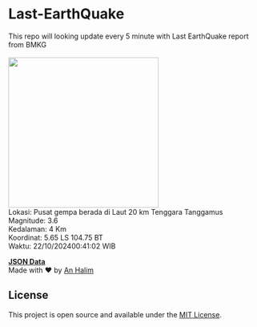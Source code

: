 # Last-EarthQuake
This repo will looking update every 5 minute with Last EarthQuake report from BMKG
<br>
<br>
<img src="https://static.bmkg.go.id/20241022004102.mmi.jpg" width="300"/>
<br>
Lokasi: Pusat gempa berada di Laut 20 km Tenggara Tanggamus <br>
Magnitude: 3.6 <br>
Kedalaman: 4 Km <br>
Koordinat: 5.65 LS 104.75 BT <br>
Waktu: 22/10/202400:41:02 WIB <br>

<a href="./data/data.json">**JSON Data**</a>
<br>
Made with ❤️ by <a href="https://github.com/an-halim">An Halim</a>
## License

This project is open source and available under the [MIT License](LICENSE).
